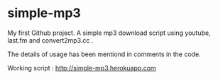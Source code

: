 # simple-mp3
My first Github project. A simple mp3 download script using youtube, last.fm and convert2mp3.cc .

The details of usage has been mentiond in comments in the code.

Working script : http://simple-mp3.herokuapp.com
